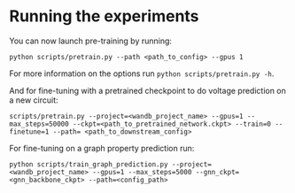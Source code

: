 
# Running the experiments

You can now launch pre-training by running:
```
python scripts/pretrain.py --path <path_to_config> --gpus 1
```

For more information on the options run `python scripts/pretrain.py -h`.

And for fine-tuning with a pretrained checkpoint to do voltage prediction on a new circuit: 
```
scripts/pretrain.py --project=<wandb_project_name> --gpus=1 --max_steps=50000 --ckpt=<path_to_pretrained_network.ckpt> --train=0 --finetune=1 --path= <path_to_downstream_config>
```

For fine-tuning on a graph property prediction run:
```
python scripts/train_graph_prediction.py --project=<wandb_project_name> --gpus=1 --max_steps=5000 --gnn_ckpt=<gnn_backbone_ckpt> --path=<config_path>
```

